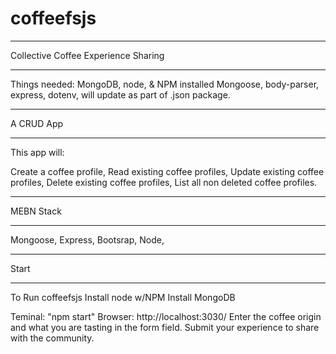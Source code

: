 # coffeefsjs
******************************************************************
Collective Coffee Experience Sharing
******************************************************************
Things needed:
MongoDB, node, & NPM installed
Mongoose, 
body-parser, 
express, 
dotenv, 
will update as part of .json package.
******************************************************************
A CRUD App
******************************************************************
This app will:

Create a coffee profile,
Read existing coffee profiles,
Update existing coffee profiles,
Delete existing coffee profiles,
List all non deleted coffee profiles.

******************************************************************
MEBN Stack
******************************************************************
Mongoose,
Express,
Bootsrap,
Node,
*****************************************************************
Start
******************************************************************
To Run coffeefsjs
Install node w/NPM
Install MongoDB

Teminal: "npm start"
Browser: http://localhost:3030/
Enter the coffee origin and what you are tasting in the form field. Submit your experience to share with the community.

